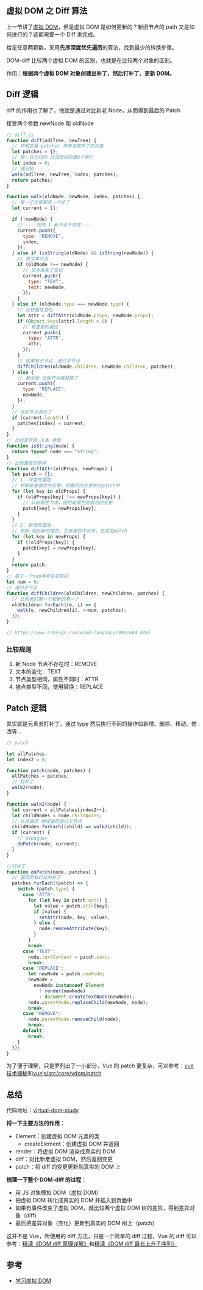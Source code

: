 ## 虚拟 DOM 之 Diff 算法

上一节讲了[虚拟 DOM](./一次搞懂-Vue之虚拟DOM)，但是虚拟 DOM 是如何更新的？新旧节点的 path 又是如何进行的？这都需要一个 Diff 来完成。

给定任意两颗数，采用**先序深度优先遍历**的算法，找到最少的转换步骤。

DOM-diff 比较两个虚拟 DOM 的区别，也就是在比较两个对象的区别。

作用：**根据两个虚拟 DOM 对象创建出补丁，然后打补丁、更新 DOM。**

## Diff 逻辑

diff 的作用也了解了，他就是通过对比新老 Node，从而得到最后的 Patch

接受两个参数 newNode 和 oldNode

```js
// diff.js
function diff(odlTree, newTree) {
  // 声明变量 patches 用来存放补丁的对象
  let patches = {};
  // 第一次比较的 应该是树的第0个索引
  let index = 0;
  // 递归树
  walk(odlTree, newTree, index, patches);
  return patches;
}

function walk(oldNode, newNode, index, patches) {
  // 每一个元素都有一个补丁
  let current = [];

  if (!newNode) {
    // ----规则 1 新节点不存在----
    current.push({
      type: "REMOVE",
      index,
    });
  } else if (isString(oldNode) && isString(newNode)) {
    // 是文本节点
    if (oldNode !== newNode) {
      // 文本发生了变化
      current.push({
        type: "TEXT",
        text: newNode,
      });
    }
  } else if (oldNode.type === newNode.type) {
    // 比较属性变化
    let attr = diffAttr(oldNode.props, newNode.props);
    if (Object.keys[attr].length > 0) {
      // 有更新的属性
      current.push({
        type: "ATTR",
        attr,
      });
    }
    // 如果有子节点，递归子节点
    diffChildren(oldNode.children, newNode.children, patches);
  } else {
    // 都没有 说明节点被替换了
    current.push({
      type: "REPLACE",
      newNode,
    });
  }
  // 当前节点有补丁
  if (current.length) {
    patches[index] = current;
  }
}
// 比较是否是 文本 类型
function isString(node) {
  return typeof node === "string";
}
// 比较属性的差异
function diffAttr(oldProps, newProps) {
  let patch = {};
  // 1. 改变的属性
  // 判断新老属性的变更，把最后的变更放在patch中
  for (let key in oldProps) {
    if (oldProps[key] !== newProps[key]) {
      // 以新属性为准，因为新属性是最后的变更
      patch[key] = newProps[key];
    }
  }
  // 2. 新增的属性
  // 判断 假如新的属性，在老属性中没有，也添加patch
  for (let key in newProps) {
    if (!oldProps[key]) {
      patch[key] = newProps[key];
    }
  }
  return patch;
}
// 基于一个num序号来实现的
let num = 0;
// 递归子节点
function diffChildren(oldChildren, newChildren, patches) {
  // 比较老的第一个和新的第一个
  oldChildren.forEach((e, i) => {
    walk(e, newChildren[i], ++num, patches);
  });
}

// https://www.cnblogs.com/wind-lanyan/p/9061684.html
```

### 比较规则

1. 新 Node 节点不存在时：REMOVE
2. 文本的变化：TEXT
3. 节点类型相同，属性不同时：ATTR
4. 接点类型不同，使用替换：REPLACE

## Patch 逻辑

其实就是元素去打补丁，通过 type 然后执行不同的操作如新增、删除、移动、修改等...

```js
// patch

let allPatches;
let index2 = 0;

function patch(node, patches) {
  allPatches = patches;
  // 打补丁
  walk2(node);
}

function walk2(node) {
  let current = allPatches[index2++];
  let childNodes = node.childNodes;
  // 先序遍历 继续遍历递归子节点
  childNodes.forEach((child) => walk2(child));
  if (current) {
    // debugger
    doPatch(node, current);
  }
}

//打补丁
function doPatch(node, patches) {
  // 遍历所有打过的补丁
  patches.forEach((patch) => {
    switch (patch.type) {
      case "ATTR":
        for (let key in patch.attr) {
          let value = patch.attr[key];
          if (value) {
            setAttr(node, key, value);
          } else {
            node.removeAttribute(key);
          }
        }
        break;
      case "TEXT":
        node.textContent = patch.text;
        break;
      case "REPLACE":
        let newNode = patch.newNode;
        newNode =
          newNode instanceof Element
            ? render(newNode)
            : document.createTextNode(newNode);
        node.parentNode.replaceChild(newNode, node);
        break;
      case "REMOVE":
        node.parentNode.removeChild(node);
        break;
      default:
        break;
    }
  });
}
```

为了便于理解，只是罗列出了一小部分，Vue 的 patch 更复杂，可以参考：[vue 技术揭秘](https://ustbhuangyi.github.io/vue-analysis/v2/components/patch.html)和[vuejs/src/core/vdom/patch](https://github1s.com/vuejs/vue/blob/HEAD/src/core/vdom/patch.js)

## 总结

代码地址：[virtual-dom-study](https://github.com/AnsonZnl/virtual-dom-study)

**捋一下主要方法的作用：**

- Element：创建虚拟 DOM 元素的类
  - createElement：创建虚拟 DOM 并返回
- render：将虚拟 DOM 渲染成真实的 DOM
- diff：对比新老虚拟 DOM，然后返回变更
- patch：将 diff 的变更更新到真实的 DOM 上

**梳理一下整个 DOM-diff 的过程：**

- 用 JS 对象模拟 DOM（虚拟 DOM）
- 把虚拟 DOM 转化成真实的 DOM 并插入到页面中
- 如果有事件改变了虚拟 DOM，就比较两个虚拟 DOM 树的差异，得到差异对象（diff)
- 最后把差异对象（变化）更新到真实的 DOM 树上（patch）

这并不是 Vue，所使用的 diff 方法，只是一个简单的 diff 过程，Vue 的 diff 可以参考：[精读《DOM diff 原理详解》](https://github.com/ascoders/weekly/blob/v2/190.%E7%B2%BE%E8%AF%BB%E3%80%8ADOM%20diff%20%E5%8E%9F%E7%90%86%E8%AF%A6%E8%A7%A3%E3%80%8B.md)和[精读《DOM diff 最长上升子序列》](https://github.com/ascoders/weekly/blob/v2/192.%E7%B2%BE%E8%AF%BB%E3%80%8ADOM%20diff%20%E6%9C%80%E9%95%BF%E4%B8%8A%E5%8D%87%E5%AD%90%E5%BA%8F%E5%88%97%E3%80%8B.md)

## 参考

- [学习虚拟 DOM](https://juejin.cn/post/6844903806132568072#heading-8)
